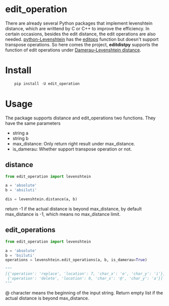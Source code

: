  # edit_operation

 There are already several Python packages that implement levenshtein distance, which are writtend by C or C++ to improve the efficiency. In certain occasions, besides the edit distance, the edit operations are also needed. [python-Levenshtein](https://pypi.org/project/python-Levenshtein/) has the [editops](https://rawgit.com/ztane/python-Levenshtein/master/docs/Levenshtein.html#Levenshtein-editops) function but doesn't support transpose operations. So here comes the project, **editdistpy** supports the function of edit operations under [Damerau–Levenshtein distance](https://en.wikipedia.org/wiki/Damerau%E2%80%93Levenshtein_distance).


# Install 
```python
    pip install -U edit_operation
```

# Usage
The package supports distance and edit_operations two functions. They have the same parameters  
- string a
- string b
- max_distance: Only return right result under max_distance.
- is_damerau: Whether support transpose operation or not.

## distance
```python
from edit_operation import levenshtein

a = 'absolute'
b = 'absiluti'

dis = levenshtein.distance(a, b)
```
return -1 if the actual distance is beyond max_distance, by default max_distance is -1, which means no max_distance limit.

## edit_operations

```python
from edit_operation import levenshtein

a = 'absolute'
b = 'bsiluti'
operations = levenshtein.edit_operations(a, b, is_damerau=True)

"""
[{'operation': 'replace', 'location': 7, 'char_x': 'e', 'char_y': 'i'}, 
 {'operation': 'delete', 'location': 0, 'char_x': '@', 'char_y': 'a'}]
"""
```
@ character means the beginning of the input string. Return empty list if the actual distance is beyond max_distance.
